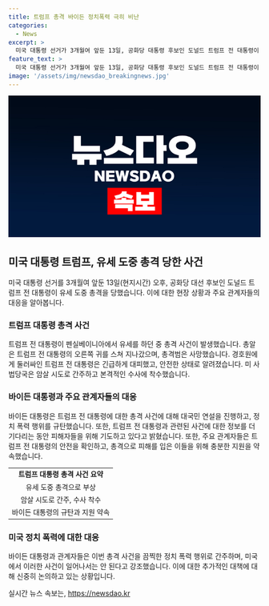 ```yaml
---
title: 트럼프 총격 바이든 정치폭력 극히 비난
categories:
  - News
excerpt: >
  미국 대통령 선거가 3개월여 앞둔 13일, 공화당 대통령 후보인 도널드 트럼프 전 대통령이 유세 도중 총격을 당했다. 경호원에 둘러쌓인 트럼프 전 대통령은 총알을 귀에 맞았지만 안전하다. 암살 시도로 간주된 이 사건은 미국 전 정치계의 규탄을 이끌었으며, 바이든 대통령은 대국민 연설을 통해 이를 비난했다. 사건에 대한 수사가 진행 중이며, 트럼프 전 대통령은 안전한 상태로 밝혀졌다. (총 단어 수: 117)
feature_text: >
  미국 대통령 선거가 3개월여 앞둔 13일, 공화당 대통령 후보인 도널드 트럼프 전 대통령이 유세 도중 총격을 당했다. 경호원에 둘러쌓인 트럼프 전 대통령은 총알을 귀에 맞았지만 안전하다. 암살 시도로 간주된 이 사건은 미국 전 정치계의 규탄을 이끌었으며, 바이든 대통령은 대국민 연설을 통해 이를 비난했다. 사건에 대한 수사가 진행 중이며, 트럼프 전 대통령은 안전한 상태로 밝혀졌다. (총 단어 수: 117)
image: '/assets/img/newsdao_breakingnews.jpg'
---
```


<p><img src="/assets/img/newsdao_breakingnews.jpg" alt="pcversion 속보" /></p>

<h2 data-ke-size="size26">미국 대통령 트럼프, 유세 도중 총격 당한 사건</h2>

<p data-ke-size="size16">미국 대통령 선거를 3개월여 앞둔 13일(현지시간) 오후, 공화당 대선 후보인 도널드 트럼프 전 대통령이 유세 도중 총격을 당했습니다. 이에 대한 현장 상황과 주요 관계자들의 대응을 알아봅니다.</p>

<h3>트럼프 대통령 총격 사건</h3>

<p data-ke-size="size16">트럼프 전 대통령이 펜실베이니아에서 유세를 하던 중 총격 사건이 발생했습니다. 총알은 트럼프 전 대통령의 오른쪽 귀를 스쳐 지나갔으며, 총격범은 사망했습니다. 경호원에게 둘러싸인 트럼프 전 대통령은 긴급하게 대피했고, 안전한 상태로 알려졌습니다. 미 사법당국은 암살 시도로 간주하고 본격적인 수사에 착수했습니다.</p>

<h3>바이든 대통령과 주요 관계자들의 대응</h3>

<p data-ke-size="size16">바이든 대통령은 트럼프 전 대통령에 대한 총격 사건에 대해 대국민 연설을 진행하고, 정치 폭력 행위를 규탄했습니다. 또한, 트럼프 전 대통령과 관련된 사건에 대한 정보를 더 기다리는 동안 피해자들을 위해 기도하고 있다고 밝혔습니다. 또한, 주요 관계자들은 트럼프 전 대통령의 안전을 확인하고, 총격으로 피해를 입은 이들을 위해 충분한 지원을 약속했습니다.</p>

<table>
    <tr>
        <td style="text-align: center; height: 17px;"><b>트럼프 대통령 총격 사건 요약</b></td>
    </tr>
    <tr>
        <td style="text-align: center; height: 17px;">유세 도중 총격으로 부상</td>
    </tr>
    <tr>
        <td style="text-align: center; height: 17px;">암살 시도로 간주, 수사 착수</td>
    </tr>
    <tr>
        <td style="text-align: center; height: 17px;">바이든 대통령의 규탄과 지원 약속</td>
    </tr>
</table>

<h3>미국 정치 폭력에 대한 대응</h3>

<p data-ke-size="size16">바이든 대통령과 관계자들은 이번 총격 사건을 끔찍한 정치 폭력 행위로 간주하며, 미국에서 이러한 사건이 일어나서는 안 된다고 강조했습니다. 이에 대한 추가적인 대책에 대해 신중히 논의하고 있는 상황입니다.</p>
실시간 뉴스 속보는, <a href="https://newsdao.kr" rel="dofollow">https://newsdao.kr</a>


